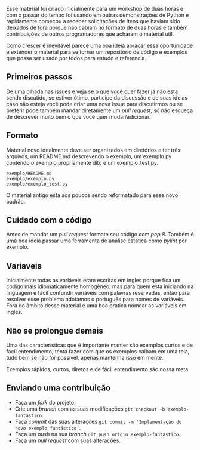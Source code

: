 Esse material foi criado inicialmente para um workshop de duas horas e com o passar do tempo foi usando em outras demonstrações de Python e rapidamente começou a receber solicitações de itens que haviam sido deixados de fora porque não cabiam no formato de duas horas e também contribuições de outros programadores que acharam o material util.

Como crescer é inevitável parece uma boa ideia abraçar essa oportunidade e extender o material para se tornar um repositório de código e exemplos que possa ser usado por todos para estudo e referencia.

## Primeiros passos

De uma olhada nas issues e veja se o que você quer fazer já não esta sendo discutido, se estiver ótimo, participe da discussão e de suas ideias caso não esteja você pode criar uma nova issue para discutirmos ou se preferir pode também mandar diretamente um _pull request_, só não esqueça de descrever muito bem o que você quer mudar/adicionar.

## Formato

Material novo idealmente deve ser organizados em diretórios e ter três arquivos, um README.md descrevendo o exemplo, um exemplo.py contendo o exemplo propriamente dito e um exemplo_test.py.

```
exemplo/README.md
exemplo/exemplo.py
exemplo/exemplo_test.py
```

O material antigo esta aos poucos sendo reformatado para esse novo padrão.

## Cuidado com o código

Antes de mandar um _pull request_ formate seu código com _pep 8_. Também é uma boa ideia passar uma ferramenta de análise estática como _pylint_ por exemplo.

## Variaveis 

Inicialmente todas as variáveis eram escritas em ingles porque fica um código mais idiomaticamente homogêneo, mas para quem esta iniciando na linguagem é fácil confundir variáveis com palavras reservadas, então para resolver esse problema adotamos o português para nomes de variáveis. Fora do âmbito desse material é uma boa pratica nomear as variáveis em ingles.


## Não se prolongue demais

Uma das características que é importante manter são exemplos curtos e de fácil entendimento, tenta fazer com que os exemplos caibam em uma tela, tudo bem se não for possível, apenas mantenha isso em mente.

Exemplos rápidos, curtos, diretos e de fácil entendimento são nossa meta.

## Enviando uma contribuição

- Faça um _fork_ do projeto.
- Crie uma _branch_ com as suas modificações `git checkout -b exemplo-fantastico`.
- Faça _commit_ das suas alterações `git commit -m 'Implementação do novo exemplo fantástico'`.
- Faça um _push_ na sua _branch_ `git push origin exemplo-fantastico`.
- Faça um _pull request_ com suas alterações.
